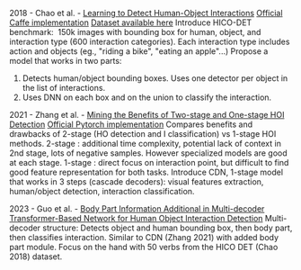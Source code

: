 2018 - Chao et al. - [Learning to Detect Human-Object Interactions](https://arxiv.org/abs/1702.05448)
[Official Caffe implementation](https://github.com/ywchao/ho-rcnn)
[Dataset available here](http://websites.umich.edu/~ywchao/hico/)
Introduce HICO-DET benchmark:  150k images with bounding box for human, object, and interaction type (600 interaction categories).
Each interaction type includes action and objects (eg., "riding a bike", "eating an apple"...)
Propose a model that works in two parts:
1. Detects human/object bounding boxes. Uses one detector per object in the list of interactions.
2. Uses DNN on each box and on the union to classify the interaction.

2021 - Zhang et al. - [Mining the Benefits of Two-stage and One-stage HOI Detection](https://arxiv.org/abs/2108.05077)
[Official Pytorch implementation](https://github.com/YueLiao/CDN)
Compares benefits and drawbacks of 2-stage (HO detection and I classification) vs 1-stage HOI methods.
2-stage : additional time complexity, potential lack of context in 2nd stage, lots of negative samples. However specialized models are good at each stage.
1-stage : direct focus on interaction point, but difficult to find good feature representation for both tasks.
Introduce CDN, 1-stage model that works in 3 steps (cascade decoders): visual features extraction, human/object detection, interaction classification.

2023 - Guo et al. - [Body Part Information Additional in Multi-decoder Transformer-Based Network for Human Object Interaction Detection](https://www.scitepress.org/PublishedPapers/2023/117553/)
Multi-decoder structure: Detects object and human bounding box, then body part, then classifies interaction. Similar to CDN (Zhang 2021) with added body part module.
Focus on the hand with 50 verbs from the HICO DET (Chao 2018) dataset.
